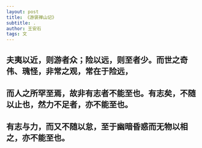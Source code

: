 ```yaml
---
layout: post
title: 《游褒禅山记》
subtitle: .
author: 王安石
tags: 文
---
```


   夫夷以近，则游者众；险以远，则至者少。而世之奇伟、瑰怪，非常之观，常在于险远，
---
而人之所罕至焉，故非有志者不能至也。有志矣，不随以止也，然力不足者，亦不能至也。
---
有志与力，而又不随以怠，至于幽暗昏惑而无物以相之，亦不能至也。
---
